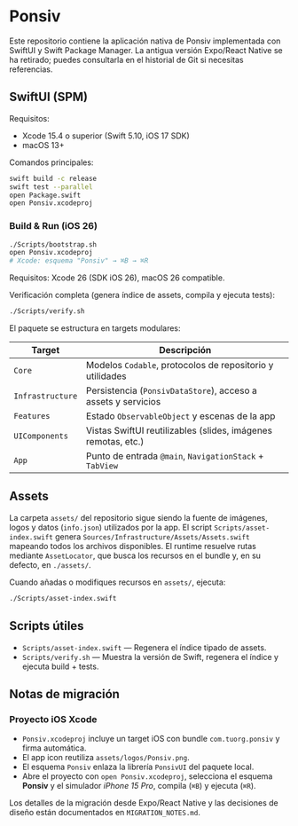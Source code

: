 # Ponsiv

Este repositorio contiene la aplicación nativa de Ponsiv implementada con SwiftUI y Swift Package Manager. La antigua versión Expo/React Native se ha retirado; puedes consultarla en el historial de Git si necesitas referencias.

## SwiftUI (SPM)

Requisitos:

- Xcode 15.4 o superior (Swift 5.10, iOS 17 SDK)
- macOS 13+

Comandos principales:

```bash
swift build -c release
swift test --parallel
open Package.swift
open Ponsiv.xcodeproj
```

### Build & Run (iOS 26)
```bash
./Scripts/bootstrap.sh
open Ponsiv.xcodeproj
# Xcode: esquema "Ponsiv" → ⌘B → ⌘R
```

Requisitos: Xcode 26 (SDK iOS 26), macOS 26 compatible.

Verificación completa (genera índice de assets, compila y ejecuta tests):

```bash
./Scripts/verify.sh
```

El paquete se estructura en targets modulares:

| Target            | Descripción                                                   |
| ----------------- | ------------------------------------------------------------- |
| `Core`            | Modelos `Codable`, protocolos de repositorio y utilidades     |
| `Infrastructure`  | Persistencia (`PonsivDataStore`), acceso a assets y servicios |
| `Features`        | Estado `ObservableObject` y escenas de la app                 |
| `UIComponents`    | Vistas SwiftUI reutilizables (slides, imágenes remotas, etc.) |
| `App`             | Punto de entrada `@main`, `NavigationStack` + `TabView`       |

## Assets

La carpeta `assets/` del repositorio sigue siendo la fuente de imágenes, logos y datos (`info.json`) utilizados por la app. El script `Scripts/asset-index.swift` genera `Sources/Infrastructure/Assets/Assets.swift` mapeando todos los archivos disponibles. El runtime resuelve rutas mediante `AssetLocator`, que busca los recursos en el bundle y, en su defecto, en `./assets/`.

Cuando añadas o modifiques recursos en `assets/`, ejecuta:

```bash
./Scripts/asset-index.swift
```

## Scripts útiles

- `Scripts/asset-index.swift` — Regenera el índice tipado de assets.
- `Scripts/verify.sh` — Muestra la versión de Swift, regenera el índice y ejecuta build + tests.

## Notas de migración

### Proyecto iOS Xcode

- `Ponsiv.xcodeproj` incluye un target iOS con bundle `com.tuorg.ponsiv` y firma automática.
- El app icon reutiliza `assets/logos/Ponsiv.png`.
- El esquema `Ponsiv` enlaza la librería `PonsivUI` del paquete local.
- Abre el proyecto con `open Ponsiv.xcodeproj`, selecciona el esquema **Ponsiv** y el simulador *iPhone 15 Pro*, compila (`⌘B`) y ejecuta (`⌘R`).

Los detalles de la migración desde Expo/React Native y las decisiones de diseño están documentados en `MIGRATION_NOTES.md`.
